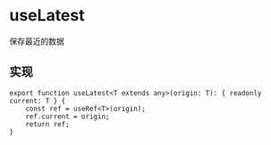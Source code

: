 # useLatest

保存最近的数据

## 实现

```tsx
export function useLatest<T extends any>(origin: T): { readonly current: T } {
    const ref = useRef<T>(origin);
    ref.current = origin;
    return ref;
}
```
